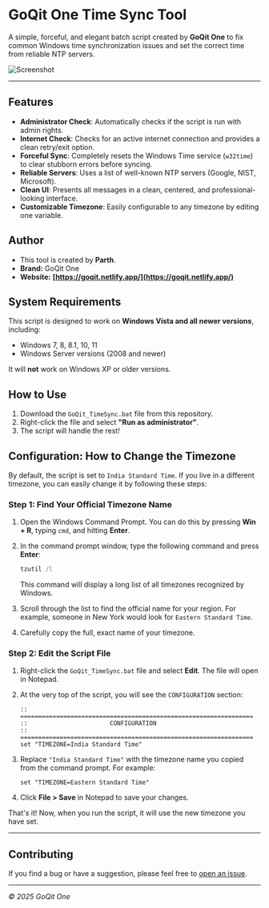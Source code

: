 # GoQit One Time Sync Tool

A simple, forceful, and elegant batch script created by **GoQit One** to fix common Windows time synchronization issues and set the correct time from reliable NTP servers.

![Screenshot](https://github.com/user-attachments/assets/03b3b298-b86f-4025-98a7-34b606d8ecf3)

---

## Features
- **Administrator Check**: Automatically checks if the script is run with admin rights.
- **Internet Check**: Checks for an active internet connection and provides a clean retry/exit option.
- **Forceful Sync**: Completely resets the Windows Time service (`w32time`) to clear stubborn errors before syncing.
- **Reliable Servers**: Uses a list of well-known NTP servers (Google, NIST, Microsoft).
- **Clean UI**: Presents all messages in a clean, centered, and professional-looking interface.
- **Customizable Timezone**: Easily configurable to any timezone by editing one variable.

## Author
- This tool is created by **Parth**.
- **Brand:** GoQit One
- **Website:** **[https://goqit.netlify.app/](https://goqit.netlify.app/)**

## System Requirements
This script is designed to work on **Windows Vista and all newer versions**, including:
- Windows 7, 8, 8.1, 10, 11
- Windows Server versions (2008 and newer)

It will **not** work on Windows XP or older versions.

## How to Use
1.  Download the `GoQit_TimeSync.bat` file from this repository.
2.  Right-click the file and select **"Run as administrator"**.
3.  The script will handle the rest!

## Configuration: How to Change the Timezone

By default, the script is set to `India Standard Time`. If you live in a different timezone, you can easily change it by following these steps:

### Step 1: Find Your Official Timezone Name

1.  Open the Windows Command Prompt. You can do this by pressing **Win + R**, typing `cmd`, and hitting **Enter**.

2.  In the command prompt window, type the following command and press **Enter**:
    ```cmd
    tzutil /l
    ```
    This command will display a long list of all timezones recognized by Windows.

3.  Scroll through the list to find the official name for your region. For example, someone in New York would look for `Eastern Standard Time`.

4.  Carefully copy the full, exact name of your timezone.

### Step 2: Edit the Script File

1.  Right-click the `GoQit_TimeSync.bat` file and select **Edit**. The file will open in Notepad.

2.  At the very top of the script, you will see the `CONFIGURATION` section:
    ```batch
    :: =================================================================
    ::                       CONFIGURATION
    :: =================================================================
    set "TIMEZONE=India Standard Time"
    ```

3.  Replace `"India Standard Time"` with the timezone name you copied from the command prompt. For example:
    ```batch
    set "TIMEZONE=Eastern Standard Time"
    ```

4.  Click **File > Save** in Notepad to save your changes.

That's it! Now, when you run the script, it will use the new timezone you have set.

---

## Contributing
If you find a bug or have a suggestion, please feel free to [open an issue](https://github.com/GoQit/GoQit-Time-Sync-Tool/issues).

---
*&copy; 2025 GoQit One*
